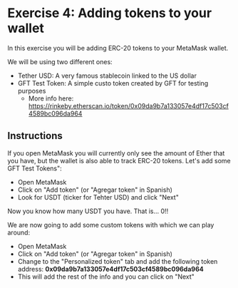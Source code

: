 # Exercise 4: Adding tokens to your wallet

In this exercise you will be adding ERC-20 tokens to your MetaMask wallet.

We will be using two different ones:

* Tether USD: A very famous stablecoin linked to the US dollar
* GFT Test Token: A simple custo token created by GFT for testing purposes
  * More info here: https://rinkeby.etherscan.io/token/0x09da9b7a133057e4df17c503cf4589bc096da964

## Instructions

If you open MetaMask you will currently only see the amount of Ether that you have, but the wallet is also able to track ERC-20 tokens.
Let's add some GFT Test Tokens":

* Open MetaMask
* Click on "Add token" (or "Agregar token" in Spanish)
* Look for USDT (ticker for Tehter USD) and click "Next"

Now you know how many USDT you have. That is... 0!!

We are now going to add some custom tokens with which we can play around:

* Open MetaMask
* Click on "Add token" (or "Agregar token" in Spanish)
* Change to the "Personalized token" tab and add the following token address: **0x09da9b7a133057e4df17c503cf4589bc096da964**
* This will add the rest of the info and you can click on "Next"